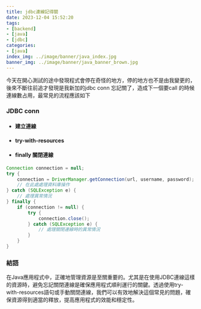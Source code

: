 ```yaml
---
title: jdbc連線記得關
date: 2023-12-04 15:52:20
tags:
- [backend]
- [java]
- [jdbc]
categories:
- [java]
index_img: ../image/banner/java_index.jpg
banner_img: ../image/banner/java_banner_brown.jpg
---
```

今天在開心測試的途中發現程式會停在奇怪的地方，停的地方也不是由我變更的，後來不斷往前追才發現是我新加的jdbc conn 忘記關了，造成下一個要call 的時候連線數占用，最常見的流程應該如下

### JDBC conn 
- #### 建立連線
- #### try-with-resources
- #### finally 關閉連線
``` java
Connection connection = null;
try {
    connection = DriverManager.getConnection(url, username, password);
    // 在此處處理資料庫操作
} catch (SQLException e) {
    // 處理異常情況
} finally {
    if (connection != null) {
        try {
            connection.close();
        } catch (SQLException e) {
            // 處理關閉連線時的異常情況
        }
    }
}

```
### 結語
在Java應用程式中，正確地管理資源是至關重要的。尤其是在使用JDBC連線這樣的資源時，避免忘記關閉連線是確保應用程式順利運行的關鍵。透過使用try-with-resources語句或手動關閉連線，我們可以有效地解決這個常見的問題，確保資源得到適當的釋放，提高應用程式的效能和穩定性。